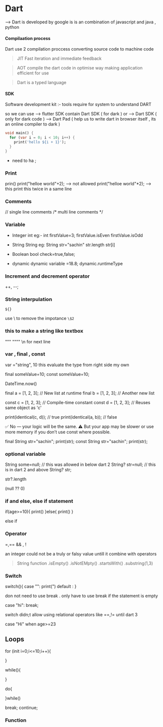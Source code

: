 #                                                Dart
--> Dart is developed by google
is is an combination of  javascript and java , python

#### Compilaation process
Dart use 2 compilation proccess 
 converting source code to machine code

> JIT
Fast iteration and immediate feedback

> AOT
compile the dart code in optimise way making application efficient for use

> Dart is a typed language
#### SDK 
Software development kit :- tools require for system to understand DART

so we  can use
--> flutter SDK contain Dart SDK ( for dark )
or 
--> Dart SDK ( only for dark code )
--> Dart Pad ( help us to write dart in browser itself , its an online compiler to dark )

```dart
void main() {
  for (var i = 0; i < 10; i++) {
    print('hello ${i + 1}');
  }
}
```
* need to ha ;

### Print
prin()
print("helloe world"+2); --> not allowed
print("helloe world"*2); --> this print this twice in a same line

### Comments
// single line comments
/*
multi line comments
*/

### Variable

* Integer
int 
eg:- int firstValue=3;
firstValue.isEven
firstValue.isOdd

* String
String
eg: String str="sachin"
str.length
str[i]

* Boolean
bool check=true,false;

* dynamic
dynamic variable =18.8;
dynamic.runtimeType

### Increment and decrement operator
++, --;

### String interpulation
`${}`

use \ to remove the impotance
`\$2`

### this to make a string like textbox
"""    """"
\n for next line

### var , final , const
var ="string", 10
this evaluate the type from right side my own

final someValue=10;
const someValue=10;

DateTime.now()

final a = [1, 2, 3]; // New list at runtime
final b = [1, 2, 3]; // Another new list

const c = [1, 2, 3]; // Compile-time constant
const d = [1, 2, 3]; // Reuses same object as 'c'

print(identical(c, d)); // true
print(identical(a, b)); // false

✅ No — your logic will be the same.
⚠️ But your app may be slower or use more memory if you don’t use const where possible.

final String str="sachin";
  print(str);
const  String str="sachin";
  print(str);

### optional variable
String some=null; // this was allowed in below dart 2
String? str=null; // this is in dart 2 and above
String? str;

str?.length
 
(null ?? 0) 

### if and else, else if statement

if(age>=10){
    print()
}else{
    print()
}

else if 

### Operator
=,==
&& , ! 

an integer could not be a truly or falsy value untill it combine with operators

> String function
.isEmpty()
.isNotEMpty()
.startsWith()
.substring(1,3)

### Switch
switch(){
    case "":
    print(")
    default :
}

don not need to use break . only have to use break if the statement is empty

case "hi":
break;

switch didn;t allow using relational operators like ==,!= until dart 3

case "Hi" when age>=23

## Loops
for (init i=0;i<=10;i++){
    
}

while(){

}

do{

}while()

break; continue;

### Function






































